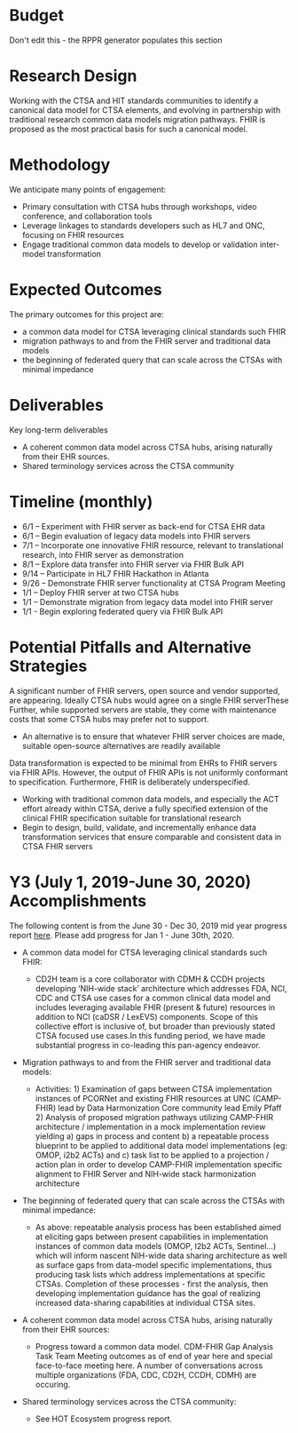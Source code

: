# Budget
Don't edit this - the RPPR generator populates this section

# Research Design
Working with the CTSA and HIT standards communities to identify a canonical data model for CTSA elements, and evolving in partnership with traditional research common data models migration pathways.  FHIR is proposed as the most practical basis for such a canonical model.
# Methodology
We anticipate many points of engagement:
*	Primary consultation with CTSA hubs through workshops, video conference, and collaboration tools
*	Leverage linkages to standards developers such as HL7 and ONC, focusing on FHIR resources
*	Engage traditional common data models to develop or validation inter-model transformation
# Expected Outcomes
The primary outcomes for this project are:
* a common data model for CTSA leveraging clinical standards such FHIR
* migration pathways to and from the FHIR server and traditional data models
* the beginning of federated query that can scale across the CTSAs with minimal impedance 

# Deliverables
Key long-term deliverables
- A coherent common data model across CTSA hubs, arising naturally from their EHR sources.
- Shared terminology services across the CTSA community 

# Timeline (monthly)
* 6/1 – Experiment with FHIR server as back-end for CTSA EHR data
* 6/1 – Begin evaluation of legacy data models into FHIR servers
* 7/1 – Incorporate one innovative FHIR resource, relevant to translational research, into FHIR server as demonstration
* 8/1 – Explore data transfer into FHIR server via FHIR Bulk API
* 9/14 – Participate in HL7 FHIR Hackathon in Atlanta
* 9/26 – Demonstrate FHIR server functionality at CTSA Program Meeting
* 1/1 – Deploy FHIR server at two CTSA hubs
* 1/1 – Demonstrate migration from legacy data model into FHIR server
* 1/1 -  Begin exploring federated query via FHIR Bulk API
# Potential Pitfalls and Alternative Strategies
A significant number of FHIR servers, open source and vendor supported, are appearing.  Ideally CTSA hubs would agree on a single FHIR serverThese   Further, while supported servers are stable, they come with maintenance costs that some CTSA hubs may prefer not to support.
* An alternative is to ensure that whatever FHIR server choices are made, suitable open-source alternatives are readily available

Data transformation is expected to be minimal from EHRs to FHIR servers via FHIR APIs.  However, the output of FHIR APIs is not uniformly conformant to specification.  Furthermore, FHIR is deliberately underspecified.  
* Working with traditional common data models, and especially the ACT effort already within CTSA, derive a fully specified extension of the clinical FHIR specification suitable for translational research
* Begin to design, build, validate, and incrementally enhance data transformation services that ensure comparable and consistent data in CTSA FHIR servers


# Y3 (July 1, 2019-June 30, 2020) Accomplishments 
The following content is from the June 30 - Dec 30, 2019 mid year progress report [here](https://docs.google.com/document/d/1Y-dYvG5aePtBhje18SnPFjXzLVW7rC_qtjDv_RgEs68/edit#bookmark=id.fk4h20ocdh0w).  Please add progress for Jan 1 - June 30th, 2020. 

* A common data model for CTSA leveraging clinical standards such FHIR:
    * CD2H team is a core collaborator with CDMH & CCDH  projects developing ‘NIH-wide stack’ architecture which addresses FDA, NCI, CDC and CTSA use cases for a common clinical data model and includes leveraging available FHIR (present & future) resources in addition to NCI (caDSR / LexEVS) components. Scope of this collective effort is inclusive of, but broader than previously stated CTSA focused use cases.In this funding period, we have made substantial progress in co-leading this pan-agency endeavor.
    
* Migration pathways to and from the FHIR server and traditional data models:
    * Activities: 1) Examination of gaps between CTSA implementation  instances of PCORNet and existing FHIR resources at UNC (CAMP-FHIR) lead by Data Harmonization Core community lead Emily Pfaff 2) Analysis of proposed migration pathways utilizing CAMP-FHIR architecture / implementation in a mock implementation review yielding a) gaps in process and content  b) a repeatable process blueprint to be applied to additional data model implementations (eg: OMOP, i2b2 ACTs) and c) task list to be applied to a projection / action plan in order to develop CAMP-FHIR implementation specific alignment to FHIR Server and NIH-wide stack harmonization architecture

* The beginning of federated query that can scale across the CTSAs with minimal impedance:
    * As above: repeatable analysis process has been established aimed at eliciting gaps between present capabilities in implementation instances of common data models (OMOP, I2b2 ACTs, Sentinel…) which will inform nascent NIH-wide data sharing architecture as well as surface gaps from data-model specific implementations, thus producing task lists which address implementations at specific CTSAs.  Completion of these processes - first the analysis, then developing implementation guidance has the goal of realizing increased data-sharing capabilities at individual CTSA sites.

* A coherent common data model across CTSA hubs, arising naturally from their EHR sources:
    * Progress toward a common data model.  CDM-FHIR Gap Analysis Task Team Meeting outcomes as of end of year here and special face-to-face meeting here. A number of conversations across multiple organizations (FDA, CDC, CD2H, CCDH, CDMH) are occuring. 

* Shared terminology services across the CTSA community:
    * See HOT Ecosystem progress report. 
